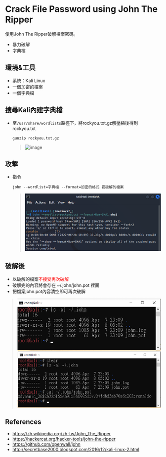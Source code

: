 # Crack File Password using John The Ripper
使用John The Ripper破解檔案密碼。
* 暴力破解
* 字典檔

## **環境&工具**
* 系統：Kali Linux
* 一個加密的檔案
* 一個字典檔

## **搜尋Kali內建字典檔**
* 至`/usr/share/wordlists`路徑下，將rockyou.txt.gz解壓縮後得到rockyou.txt
  ```shell
  gunzip rockyou.txt.gz
  ```
  > ![image](https://github.com/WanShannn/Crack-File-Password-JohnTheRipper/blob/main/result/0.png)

## **攻擊**
* 指令
  ```shell
  john --wordlist=字典檔 --format=加密的格式 要破解的檔案
  ```
  > ![image](https://github.com/WanShannn/Crack-File-Password-JohnTheRipper/blob/main/result/1.png)

## **破解後**
* 以破解的檔案<font color="#f00">不接受再次破解</font>
* 破解完的內容將會存在 ~/.john/john.pot 裡面
* 把檔案john.pot內容清空即可再次破解
> ![image](https://github.com/WanShannn/Crack-File-Password-JohnTheRipper/blob/main/result/2-1.png)
> ![image](https://github.com/WanShannn/Crack-File-Password-JohnTheRipper/blob/main/result/2-2.png)
  
## **References**
* https://zh.wikipedia.org/zh-tw/John_The_Ripper
* https://hackercat.org/hacker-tools/john-the-ripper
* https://github.com/openwall/john
* http://secretbase2000.blogspot.com/2016/12/kali-linux-2.html
